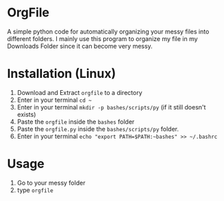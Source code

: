 # OrgFile

A simple python code for automatically organizing your messy files into different folders. I mainly use this program to organize my file in my Downloads Folder since it can become very messy.

# Installation (Linux)

1. Download and Extract `orgfile` to a directory
2. Enter in your terminal `cd ~`
3. Enter in your terminal `mkdir -p bashes/scripts/py` (if it still doesn't exists)
4. Paste the `orgfile` inside the `bashes` folder
5. Paste the `orgfile.py` inside the `bashes/scripts/py` folder.
6. Enter in your terminal `echo "export PATH=$PATH:~bashes" >> ~/.bashrc`


# Usage

1. Go to your messy folder
2. type `orgfile`
